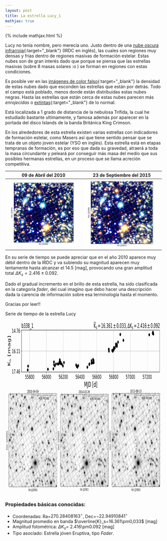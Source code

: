 ```yaml
---
layout: post
title: La estrella Lucy_1
mathjax: true
---
```

{% include mathjax.html %}

Lucy no tenía nombre, pero merecía uno. Justo dentro de una [nube oscura infrarroja](https://es.wikipedia.org/wiki/Nube_oscura_infrarroja){:target="_blank"} (IRDC en inglés), las cuales son regiones muy densas y frías dentro de regiones masivas de formación estelar. Estas nubes son de gran interés dado que porque se piensa que las estrellas masivas (sobre 8 masas solares :o ) se forman en regiones con estas condiciones.  

Es posible ver en las [imágenes de color falso](){:target="_blank"} la densidad de estas nubes dado que esconden las estrellas que están por detrás. Todo el campo está poblado, menos donde están distribuidas estas nubes negras. Hasta las estrellas que están cerca de estas nubes parecen más *enrojecidas* o [extintas](https://es.wikipedia.org/wiki/Extinción_(astronom%C3%ADa)){:target="_blank"} de lo normal. 


Está localizada a 1 grado de distancia de la nebulosa Trífida, la cual he estudiado bastante ultimamente, y famosa además por aparecer en la portada del disco Islands de la banda Británica King Crimson. 

En los alrededores de esta estrella existen varias estrellas con indicadores de formación estelar, como Masers así que tiene sentido pensar que se trata de un objeto joven estelar (YSO en inglés). Esta estrella está en etapas tempranas de formación, es por eso que dada su gravedad, atraerá a toda la masa circundante y peleará por conseguir más masa del medio que sus posibles hermanas estrellas, en un proceso que se llama acreción competitiva. 

 09 de Abril del 2010 | 23 de Septiembre del 2015
:---: | :---:
<img src="https://raw.githubusercontent.com/nicomedinap/nicomedinap.github.io/master/imagenes/Lucy/2010-04-09_1.jpg" width="300"/> | <img src="https://raw.githubusercontent.com/nicomedinap/nicomedinap.github.io/master/imagenes/Lucy/2015-09-23_2.jpg" width="300"/>

En su serie de tiempo se puede apreciar que en el año 2010 aparece muy débil dentro de la IRDC y va subiendo su magnitud aparecen muy lentamente hasta alcanzar el 14.5 [mag], provocando una gran amplitud total $\Delta K_s = 2.416\pm0.092$. 

Dado el gradual incremento en el brillo de esta estrella, ha sido clasificada en la categoría *fader*, del cual imagino que debo hacer una descripción dada la carencia de información sobre esa terminología hasta el momento. 

Gracias por leer!!

Serie de tiempo de la estrella Lucy
<img src="https://raw.githubusercontent.com/nicomedinap/nicomedinap.github.io/master/imagenes/Lucy/Lucy_composicion.jpg" width="700" height="570" /> 

### Propiedades básicas conocidas:
- Coordenadas:  Ra=$270.28408163^{\circ}$,  Dec=$-22.94910841^{\circ}$ 
- Magnitud promedio en banda $\overline{K}_s=16.361\pm0,033$ [mag]
- Amplitud fotométrica: $\Delta K_{s}=$ 2.416\pm0.092 [mag]
- Tipo asociado: Estrella jóven Eruptiva, tipo *Fader*.